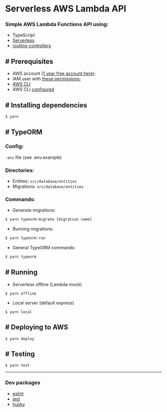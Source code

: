 # Serverless AWS Lambda API

### Simple AWS Lambda Functions API using:

- TypeScript
- [Serverless](https://www.serverless.com/)
- [routing-controllers](https://github.com/typestack/routing-controllers)

## # Prerequisites

- AWS account ([1 year free account here](https://aws.amazon.com/free/));
- IAM user with [these permissions](https://gist.github.com/lukaskj/671a21c3acc55d801584939ebf2155f8);
- [AWS CLI](https://aws.amazon.com/cli/)
- AWS CLI [configured](https://docs.aws.amazon.com/cli/latest/userguide/cli-configure-quickstart.html)

## # Installing dependencies

```bash
$ yarn
```
## # TypeORM
### Config:
`.env` file (see .env.example)
### Directories:
- Entities: `src/database/entities`
- Migrations: `src/database/entities`
### Commands:
- Generate migrations:
```bash
$ yarn typeorm:migrate [migration name]
```

- Running migrations:
```bash
$ yarn typeorm:run
```

- General TypeORM commands:
```bash
$ yarn typeorm
```

## # Running

- Serverless offline (Lambda mock)

```
$ yarn offline
```

- Local server (default express)

```
$ yarn local
```

## # Deploying to AWS

```
$ yarn deploy
```

## # Testing

```
$ yarn test
```

---

### Dev packages

- [eslint](https://github.com/eslint/eslint)
- [jest](https://github.com/facebook/jest)
- [husky](https://github.com/typicode/husky)
